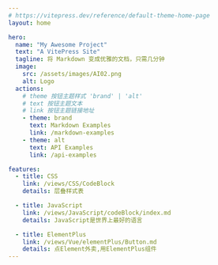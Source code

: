 ```yaml
---
# https://vitepress.dev/reference/default-theme-home-page
layout: home

hero:
  name: "My Awesome Project"
  text: "A VitePress Site"
  tagline: 将 Markdown 变成优雅的文档，只需几分钟
  image:
    src: /assets/images/AI02.png
    alt: Logo
  actions:
    # theme 按钮主题样式 'brand' | 'alt'
    # text 按钮主题文本
    # link 按钮主题链接地址
    - theme: brand
      text: Markdown Examples
      link: /markdown-examples
    - theme: alt
      text: API Examples
      link: /api-examples

features:
  - title: CSS
    link: /views/CSS/CodeBlock
    details: 层叠样式表

  - title: JavaScript
    link: /views/JavaScript/codeBlock/index.md
    details: JavaScript是世界上最好的语言

  - title: ElementPlus
    link: /views/Vue/elementPlus/Button.md
    details: 点Element外卖,用ElementPlus组件
---
```

